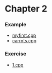 # Chapter 2

### Example
* [myfirst.cpp](myfirst.cpp)
* [carrots.cpp](carrots.cpp)


### Exercise
* [1.cpp](1.cpp)
